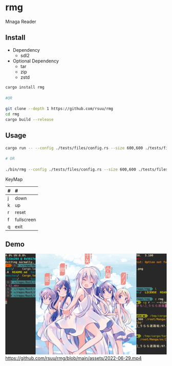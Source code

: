 # rmg

Mnaga Reader

## Install

+ Dependency
    + sdl2
+ Optional Dependency
    + tar
    + zip
    + zstd

```bash
cargo install rmg

#OR

git clone --depth 1 https://github.com/rsuu/rmg
cd rmg
cargo build --release
```


## Usage

```bash
cargo run -- --config ./tests/files/config.rs --size 600,600 ./tests/files/img.zip

# OR

./bin/rmg --config ./tests/files/config.rs --size 600,600 ./tests/files/img.zip

```

KeyMap

|#|#|
|:-|:-|
j | down
k | up
r | reset
f | fullscreen
q | exit

## Demo

![](./assets/2022-07-12.png)
https://github.com/rsuu/rmg/blob/main/assets/2022-06-29.mp4
